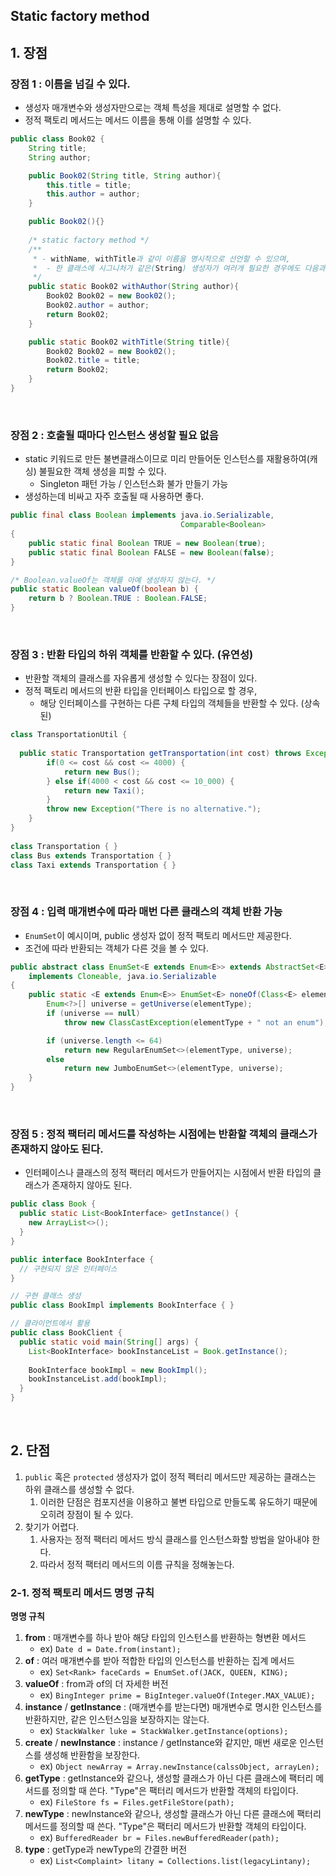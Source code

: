 ## Static factory method

## 1. 장점

### 장점 1 : 이름을 넘길 수 있다.
- 생성자 매개변수와 생성자만으로는 객체 특성을 제대로 설명할 수 없다.
- 정적 팩토리 메서드는 메서드 이름을 통해 이를 설명할 수 있다.
```java
public class Book02 {
	String title;
	String author;

	public Book02(String title, String author){
		this.title = title;
		this.author = author;
	}

	public Book02(){}
    
    /* static factory method */
	/**
     * - withName, withTitle과 같이 이름을 명시적으로 선언할 수 있으며,
	 *  - 한 클래스에 시그니처가 같은(String) 생성자가 여러개 필요한 경우에도 다음과 같이 생성할 수 있다.
	 */
	public static Book02 withAuthor(String author){
		Book02 Book02 = new Book02();
		Book02.author = author;
		return Book02;
	}

	public static Book02 withTitle(String title){
		Book02 Book02 = new Book02();
		Book02.title = title;
		return Book02;
	}
}
```

<br />

### 장점 2 : 호출될 때마다 인스턴스 생성할 필요 없음
- static 키워드로 만든 불변클래스이므로 미리 만들어둔 인스턴스를 재활용하여(캐싱) 불필요한 객체 생성을 피할 수 있다.
  - Singleton 패턴 가능 / 인스턴스화 불가 만들기 가능
- 생성하는데 비싸고 자주 호출될 때 사용하면 좋다.
```java
public final class Boolean implements java.io.Serializable,
                                      Comparable<Boolean>
{
    public static final Boolean TRUE = new Boolean(true);
    public static final Boolean FALSE = new Boolean(false);
}

/* Boolean.valueOf는 객체를 아예 생성하지 않는다. */
public static Boolean valueOf(boolean b) {
    return b ? Boolean.TRUE : Boolean.FALSE;
}
```

<br />

### 장점 3 : 반환 타입의 하위 객체를 반환할 수 있다. (유연성)
- 반환할 객체의 클래스를 자유롭게 생성할 수 있다는 장점이 있다.
- 정적 팩토리 메서드의 반환 타입을 인터페이스 타입으로 할 경우, 
  - 해당 인터페이스를 구현하는 다른 구체 타입의 객체들을 반환할 수 있다. (상속된)
```java
class TransportationUtil {
 
  public static Transportation getTransportation(int cost) throws Exception {
    	if(0 <= cost && cost <= 4000) {
        	return new Bus();
        } else if(4000 < cost && cost <= 10_000) {
        	return new Taxi();
        }
    	throw new Exception("There is no alternative.");
    }
}
 
class Transportation { }
class Bus extends Transportation { }
class Taxi extends Transportation { }
```

<br />

### 장점 4 : 입력 매개변수에 따라 매번 다른 클래스의 객체 반환 가능
- `EnumSet`이 예시이며, public 생성자 없이 정적 팩토리 메서드만 제공한다.
- 조건에 따라 반환되는 객체가 다른 것을 볼 수 있다.
```java
public abstract class EnumSet<E extends Enum<E>> extends AbstractSet<E>
    implements Cloneable, java.io.Serializable
{
    public static <E extends Enum<E>> EnumSet<E> noneOf(Class<E> elementType) {
        Enum<?>[] universe = getUniverse(elementType);
        if (universe == null)
            throw new ClassCastException(elementType + " not an enum");

        if (universe.length <= 64)
            return new RegularEnumSet<>(elementType, universe);
        else
            return new JumboEnumSet<>(elementType, universe);
    }
}
```

<br />

### 장점 5 : 정적 팩터리 메서드를 작성하는 시점에는 반환할 객체의 클래스가 존재하지 않아도 된다.
- 인터페이스나 클래스의 정적 팩터리 메서드가 만들어지는 시점에서 반환 타입의 클래스가 존재하지 않아도 된다.

```java
public class Book {
  public static List<BookInterface> getInstance() {
    new ArrayList<>();
  }
}

public interface BookInterface {
  // 구현되지 않은 인터페이스
}

// 구현 클래스 생성
public class BookImpl implements BookInterface { }

// 클라이언트에서 활용
public class BookClient {
  public static void main(String[] args) {
    List<BookInterface> bookInstanceList = Book.getInstance();
	
    BookInterface bookImpl = new BookImpl();
    bookInstanceList.add(bookImpl);
  }
}
```

<br /> 

## 2. 단점

1. `public` 혹은 `protected` 생성자가 없이 정적 펙터리 메서드만 제공하는 클래스는 하위 클래스를 생성할 수 없다.
   1. 이러한 단점은 컴포지션을 이용하고 불변 타입으로 만들도록 유도하기 때문에 오히려 장점이 될 수 있다.
2. 찾기가 어렵다.
   1. 사용자는 정적 팩터리 메서드 방식 클래스를 인스턴스화할 방법을 알아내야 한다.
   2. 따라서 정적 팩터리 메서드의 이름 규칙을 정해놓는다.

### 2-1. 정적 팩토리 메서드 명명 규칙
**명명 규칙**
1. **from** : 매개변수를 하나 받아 해당 타입의 인스턴스를 반환하는 형변환 메서드 
   - ex) `Date d = Date.from(instant);`
2. **of** : 여러 매개변수를 받아 적합한 타입의 인스턴스를 반환하는 집계 메서드
   - ex) `Set<Rank> faceCards = EnumSet.of(JACK, QUEEN, KING);`
3. **valueOf** : from과 of의 더 자세한 버전
   - ex) `BingInteger prime = BigInteger.valueOf(Integer.MAX_VALUE);`
4. **instance** / **getInstance** : (매개변수를 받는다면) 매개변수로 명시한 인스턴스를 반환하지만, 같은 인스턴스임을 보장하지는 않는다. 
   - ex) `StackWalker luke = StackWalker.getInstance(options);`
5. **create** / **newInstance** : instance / getInstance와 같지만, 매번 새로운 인스턴스를 생성해 반환함을 보장한다.
   - ex) `Object newArray = Array.newInstance(calssObject, arrayLen);`
6. **getType** : getInstance와 같으나, 생성할 클래스가 아닌 다른 클래스에 팩터리 메서드를 정의할 때 쓴다. "Type"은 팩터리 메서드가 반환할 객체의 타입이다.
   - ex) `FileStore fs = Files.getFileStore(path);`
7. **newType** : newInstance와 같으나, 생성할 클래스가 아닌 다른 클래스에 팩터리 메서드를 정의할 때 쓴다. "Type"은 팩터리 메서드가 반환할 객체의 타입이다.
   - ex) `BufferedReader br = Files.newBufferedReader(path);`
8. **type** : getType과 newType의 간결한 버전
   - ex) `List<Complaint> litany = Collections.list(legacyLintany);`

   

